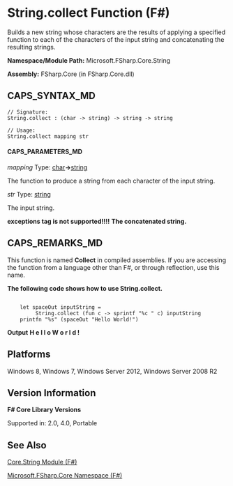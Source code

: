 # String.collect Function (F#)

Builds a new string whose characters are the results of applying a specified function to each of the characters of the input string and concatenating the resulting strings.

**Namespace/Module Path:** Microsoft.FSharp.Core.String

**Assembly:** FSharp.Core (in FSharp.Core.dll)


## CAPS_SYNTAX_MD

```
// Signature:
String.collect : (char -> string) -> string -> string

// Usage:
String.collect mapping str
```

#### CAPS_PARAMETERS_MD
*mapping*
Type: [char](http://msdn.microsoft.com/en-us/library/3627f475-985b-4b4e-94d2-14f217c04958)**-&gt;**[string](http://msdn.microsoft.com/en-us/library/12b97856-ec80-4f70-a018-afb0753f755a)


The function to produce a string from each character of the input string.


*str*
Type: [string](http://msdn.microsoft.com/en-us/library/12b97856-ec80-4f70-a018-afb0753f755a)


The input string.



**exceptions tag is not supported!!!!**
**The concatenated string.**
## CAPS_REMARKS_MD
This function is named **Collect** in compiled assemblies. If you are accessing the function from a language other than F#, or through reflection, use this name.

**The following code shows how to use String.collect.**
```

    let spaceOut inputString =
         String.collect (fun c -> sprintf "%c " c) inputString
    printfn "%s" (spaceOut "Hello World!")
```

**Output**
**H e l l o   W o r l d !**
## Platforms
Windows 8, Windows 7, Windows Server 2012, Windows Server 2008 R2


## Version Information
**F# Core Library Versions**

Supported in: 2.0, 4.0, Portable




## See Also
[Core.String Module &#40;F&#35;&#41;](Core.String+Module+%28F%23%29.md)

[Microsoft.FSharp.Core Namespace &#40;F&#35;&#41;](Microsoft.FSharp.Core+Namespace+%28F%23%29.md)

